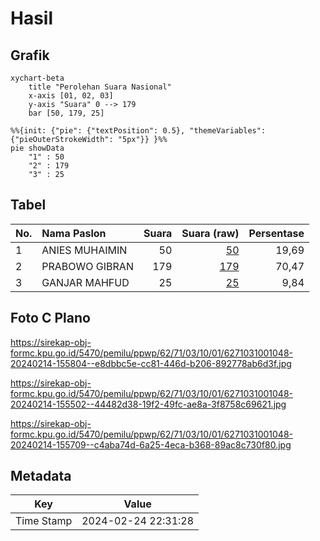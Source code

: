 # Hasil

## Grafik

```mermaid
xychart-beta
    title "Perolehan Suara Nasional"
    x-axis [01, 02, 03]
    y-axis "Suara" 0 --> 179
    bar [50, 179, 25]
```

```mermaid
%%{init: {"pie": {"textPosition": 0.5}, "themeVariables": {"pieOuterStrokeWidth": "5px"}} }%%
pie showData
    "1" : 50
    "2" : 179
    "3" : 25
```

## Tabel

| No. | Nama Paslon    | Suara | Suara (raw) | Persentase |
|:--- |:-------------- | -----:| -----------:| ----------:|
| 1   | ANIES MUHAIMIN | 50    | [50][p-1]   | 19,69      |
| 2   | PRABOWO GIBRAN | 179   | [179][p-2]  | 70,47      |
| 3   | GANJAR MAHFUD  | 25    | [25][p-3]   | 9,84       |


[p-1]: https://github.com/gigit-pemilu/pemilu-2024/blob/main/pilpres/hitung-suara/sub/62-kalimantan-tengah/sub/71-kota-palangkaraya/sub/03-jekan-raya/sub/1001-palangka/sub/048-tps/sub/paslon-1.txt
[p-2]: https://github.com/gigit-pemilu/pemilu-2024/blob/main/pilpres/hitung-suara/sub/62-kalimantan-tengah/sub/71-kota-palangkaraya/sub/03-jekan-raya/sub/1001-palangka/sub/048-tps/sub/paslon-2.txt
[p-3]: https://github.com/gigit-pemilu/pemilu-2024/blob/main/pilpres/hitung-suara/sub/62-kalimantan-tengah/sub/71-kota-palangkaraya/sub/03-jekan-raya/sub/1001-palangka/sub/048-tps/sub/paslon-3.txt

## Foto C Plano

https://sirekap-obj-formc.kpu.go.id/5470/pemilu/ppwp/62/71/03/10/01/6271031001048-20240214-155804--e8dbbc5e-cc81-446d-b206-892778ab6d3f.jpg

https://sirekap-obj-formc.kpu.go.id/5470/pemilu/ppwp/62/71/03/10/01/6271031001048-20240214-155502--44482d38-19f2-49fc-ae8a-3f8758c69621.jpg

https://sirekap-obj-formc.kpu.go.id/5470/pemilu/ppwp/62/71/03/10/01/6271031001048-20240214-155709--c4aba74d-6a25-4eca-b368-89ac8c730f80.jpg


## Metadata

| Key        | Value               |
| ---------- | ------------------- |
| Time Stamp | 2024-02-24 22:31:28 |



